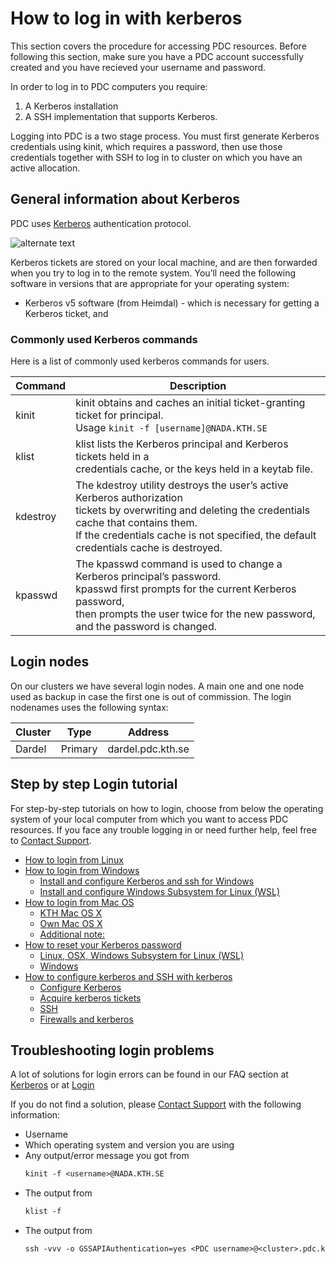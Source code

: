

# How to log in with kerberos

This section covers the procedure for accessing PDC resources. Before following this section,
make sure you have a PDC account successfully created and you have recieved your username and password.

In order to log in to PDC computers you require:

1. A Kerberos installation
1. A SSH implementation that supports Kerberos.

Logging into PDC is a two stage process. You must first generate Kerberos credentials using kinit,
which requires a password, then use those credentials together with SSH to log in to cluster
on which you have an active allocation.

## General information about Kerberos

PDC uses [Kerberos](http://web.mit.edu/kerberos/) authentication protocol.

![alternate text](https://pdc-web.eecs.kth.se/files/support/images/login.png)

Kerberos tickets are stored on your local machine, and are then forwarded when you try to log in to the remote system.
You’ll need the following software in versions that are appropriate for your operating system:

* Kerberos v5 software (from Heimdal) - which is necessary for getting a Kerberos ticket, and

### Commonly used Kerberos commands

Here is a list of commonly used kerberos commands for users.

| Command   | Description                                                                                                                                                                                                                                         |
|-----------|-----------------------------------------------------------------------------------------------------------------------------------------------------------------------------------------------------------------------------------------------------|
| kinit     | kinit obtains and caches an initial ticket-granting ticket for principal.<br/>Usage `kinit -f [username]@NADA.KTH.SE`                                                                                                                               |
| klist     | klist lists the Kerberos principal and Kerberos tickets held in a<br/>credentials cache, or the keys held in a keytab file.                                                                                                                         |
| kdestroy  | The kdestroy utility destroys the user’s active Kerberos authorization<br/>tickets by overwriting and deleting the credentials cache that contains them.<br/>If the credentials cache is not specified, the default credentials cache is destroyed. |
| kpasswd   | The kpasswd command is used to change a Kerberos principal’s password.<br/>kpasswd first prompts for the current Kerberos password,<br/>then prompts the user twice for the new password, and the password is changed.                              |

## Login nodes

On our clusters we have several login nodes. A main one and one node used as backup in case the first one
is out of commission.
The login nodenames uses the following syntax:

| Cluster   | Type    | Address           |
|-----------|---------|-------------------|
| Dardel    | Primary | dardel.pdc.kth.se |

## Step by step Login tutorial

For step-by-step tutorials on how to login, choose from below the operating system of your local computer
from which you want to access PDC resources. If you face any trouble logging in or need further help, feel free to [Contact Support](../contact/contact_support.md#contact-support).

* [How to login from Linux](linux_login.md)
* [How to login from Windows](windows_login.md)
  * [Install and configure Kerberos and ssh for Windows](windows_login.md#install-and-configure-kerberos-and-ssh-for-windows)
  * [Install and configure Windows Subsystem for Linux (WSL)](windows_login.md#install-and-configure-windows-subsystem-for-linux-wsl)
* [How to login from Mac OS](mac_login.md)
  * [KTH Mac OS X](mac_login.md#kth-mac-os-x)
  * [Own Mac OS X](mac_login.md#own-mac-os-x)
  * [Additional note:](mac_login.md#additional-note)
* [How to reset your Kerberos password](reset_password.md)
  * [Linux, OSX, Windows Subsystem for Linux (WSL)](reset_password.md#linux-osx-windows-subsystem-for-linux-wsl)
  * [Windows](reset_password.md#windows)
* [How to configure kerberos and SSH with kerberos](configuration.md)
  * [Configure Kerberos](configuration.md#configure-kerberos)
  * [Acquire kerberos tickets](configuration.md#acquire-kerberos-tickets)
  * [SSH](configuration.md#ssh)
  * [Firewalls and kerberos](configuration.md#firewalls-and-kerberos)

## Troubleshooting login problems

A lot of solutions for login errors can be found in our FAQ section at [Kerberos](../faq/faq.md#kerberos)
or at [Login](../faq/faq.md#login)

If you do not find a solution, please [Contact Support](../contact/contact_support.md)
with the following information:

* Username
* Which operating system and version you are using
* Any output/error message you got from
  ```default
  kinit -f <username>@NADA.KTH.SE
  ```
* The output from
  ```default
  klist -f
  ```
* The output from
  ```default
  ssh -vvv -o GSSAPIAuthentication=yes <PDC username>@<cluster>.pdc.kth.se
  ```
